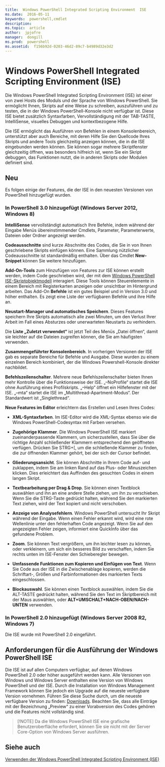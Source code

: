 ```yaml
---
title:  Windows PowerShell Integrated Scripting Environment  ISE 
ms.date:  2016-05-11
keywords:  powershell,cmdlet
description:  
ms.topic:  article
author:  jpjofre
manager:  dongill
ms.prod:  powershell
ms.assetid:  f156b92d-0203-46d2-89c7-b4989d32e3d2
---
```


# Windows PowerShell Integrated Scripting Environment (ISE)
Die Windows PowerShell Integrated Scripting Environment (ISE) ist einer von zwei Hosts des Moduls und der Sprache von Windows PowerShell. Sie ermöglicht Ihnen, Skripts auf eine Weise zu schreiben, auszuführen und zu testen, die in der Windows PowerShell-Konsole nicht verfügbar ist. Diese ISE bietet zusätzlich Syntaxfarben, Vervollständigung mit der TAB-TASTE, IntelliSense, visuelles Debuggen und kontextbezogene Hilfe.

Die ISE ermöglicht das Ausführen von Befehlen in einem Konsolenbereich, unterstützt aber auch Bereiche, mit deren Hilfe Sie den Quellcode Ihres Skripts und andere Tools gleichzeitig anzeigen können, die in die ISE eingebunden werden können. Sie können sogar mehrere Skriptfenster gleichzeitig öffnen, was besonders hilfreich ist, wenn Sie ein Skript debuggen, das Funktionen nutzt, die in anderen Skripts oder Modulen definiert sind.

## <a name="BKMK_NEW"></a>Neu
Es folgen einige der Features, die der ISE in den neuesten Versionen von PowerShell hinzugefügt wurden.

### In PowerShell 3.0 hinzugefügt (Windows Server 2012, Windows 8)
**IntelliSense** vervollständigt automatisch Ihre Befehle, indem während der Eingabe Menüs übereinstimmender Cmdlets, Parameter, Parameterwerte, Dateien oder Ordner angezeigt werden.

**Codeausschnitte** sind kurze Abschnitte des Codes, die Sie in von Ihnen geschriebene Skripts einfügen können. Eine Sammlung nützlicher Codeausschnitte ist standardmäßig enthalten. Über das Cmdlet **New-Snippet** können Sie weitere hinzufügen.

**Add-On-Tools** zum Hinzufügen von Features zur ISE können erstellt werden, indem Code geschrieben wird, der mit dem [Windows PowerShell ISE-Skriptobjektmodell](https://technet.microsoft.com/en-us/library/dd819478.aspx) interagiert. Diese Tools können Steuerelemente in einem Bereich mit Registerkarten anzeigen oder unsichtbar im Hintergrund arbeiten. Das Add-On **Befehle** ist ein gutes Beispiel und in Version 3.0 und höher enthalten. Es zeigt eine Liste der verfügbaren Befehle und ihre Hilfe an.

**Neustart-Manager und automatisches Speichern**. Dieses Features speichern Ihre Skripts automatisch alle zwei Minuten, um den Verlust Ihrer Arbeit im Fall eines Absturzes oder unerwarteten Neustarts zu verhindern.

Die **Liste „Zuletzt verwendet“** ist jetzt Teil des Menüs „Datei öffnen“, damit sie leichter auf die Dateien zugreifen können, die Sie am häufigsten verwenden.

**Zusammengeführter Konsolenbereich**. In vorherigen Versionen der ISE gab es separate Bereiche für Befehle und Ausgabe. Diese wurden zu einem einzelnen Bereich kombiniert, der die Windows Powershell-Konsole direkter nachbildet.

**Befehlszeilenschalter**. Mehrere neue Befehlszeilenschalter bieten Ihnen mehr Kontrolle über die Funktionsweise der ISE. „–NoProfile“ startet die ISE ohne Ausführung eines Profilskripts. „–Help“ öffnet ein Hilfefenster mit der ISE. „–mta“ startet die ISE im „Multithread-Apartment-Modus“. Der Standardwert ist „Singlethread“.

**Neue Features im Editor** erleichtern das Erstellen und Lesen Ihres Codes:

-   **XML-Syntaxfarben**. Im ISE-Editor wird die XML-Syntax ebenso wie die Windows PowerShell-Codesyntax mit Farben versehen.

-   **Zugehörige Klammer**. Die Windows PowerShell ISE markiert zueinanderpassende Klammern, um sicherzustellen, dass Sie über die richtige Anzahl schließender Klammern entsprechend den geöffneten verfügen. Drücken Sie STRG+[, um die schließende Klammer zu finden, die zur öffnenden Klammer gehört, bei der sich der Cursor befindet.

-   **Gliederungsansicht**. Sie können Abschnitte in Ihrem Code auf- und zuklappen, indem Sie am linken Rand auf das Plus- oder Minuszeichen klicken. Dies erleichtert das Auffinden des gesuchten Codes in einem langen Skript.

-   **Textbearbeitung per Drag & Drop**. Sie können einen Textblock auswählen und ihn an eine andere Stelle ziehen, um ihn zu verschieben. Wenn Sie die STRG-Taste gedrückt halten, während Sie den markierten Text ziehen, wird der Text kopiert und nicht verschoben.

-   **Anzeige von Analysefehlern**. Windows PowerShell untersucht Ihr Skript während der Eingabe. Wenn einen Fehler erkannt wird, wird eine rote Wellenlinie unter den fehlerhaften Code angezeigt. Wenn Sie auf den angezeigten Fehler zeigen, informiert eine QuickInfo über das gefundene Problem.

-   **Zoom**. Sie können Text vergrößern, um ihn leichter lesen zu können, oder verkleinern, um sich ein besseres Bild zu verschaffen, indem Sie rechts unten im ISE-Fenster den Schieberegler bewegen.

-   **Umfassende Funktionen zum Kopieren und Einfügen von Text**. Wenn Sie Code aus der ISE in die Zwischenablage kopieren, werden die Schriftart-, Größen und Farbinformationen des markierten Texts eingeschlossen.

-   **Blockauswahl**. Sie können einen Textblock auswählen, indem Sie die ALT-TASTE gedrückt halten, während Sie den Text im Skriptbereich mit der Maus auswählen, oder **ALT+UMSCHALT+NACH-OBEN/NACH-UNTEN** verwenden.

### In PowerShell 2.0 hinzugefügt (Windows Server 2008 R2, Windows 7)
Die ISE wurde mit PowerShell 2.0 eingeführt.

## Anforderungen für die Ausführung der Windows PowerShell ISE
Die ISE ist auf allen Computern verfügbar, auf denen Windows PowerShell 2.0 oder höher ausgeführt werden kann. Alle Versionen von Windows und Windows Server enthalten eine Version von Windows PowerShell und der ISE. Durch die Installation von Windows Management Framework können Sie jedoch ein Upgrade auf die neueste verfügbare Version vornehmen. Führen Sie diese Suche durch, um die neueste verfügbare Version zu finden: [Downloads](http://www.microsoft.com/en-us/search/DownloadResults.aspx?q=%22windows%20management%20framework%22%20PowerShell&sortby=Relevancy~Descending). Beachten Sie, dass alle Einträge mit der Bezeichnung „Preview“ zu einer Vorabversion des Codes gehören und die Features nicht vollständig sind.

> [!NOTE] Da die Windows PowerShell ISE eine grafische Benutzeroberfläche erfordert, können Sie sie nicht mit der Server Core-Option von Windows Server ausführen.

## <a name="BKMK_LINKS"></a>Siehe auch
[Verwenden der Windows PowerShell Integrated Scripting Environment (ISE)](http://technet.microsoft.com/library/cc732148.aspx)



<!--HONumber=May16_HO2-->



